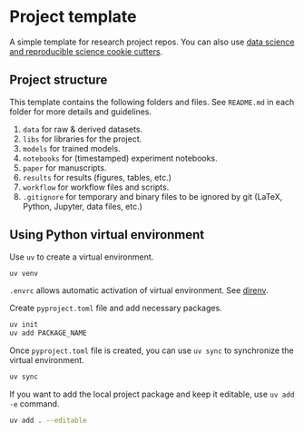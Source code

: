 # Project template

A simple template for research project repos. You can also use [data science and reproducible science cookie cutters](https://github.com/audreyr/cookiecutter#data-science).

## Project structure

This template contains the following folders and files. See `README.md` in each folder for more details and guidelines.

1. `data` for raw & derived datasets.
1. `libs` for libraries for the project.
1. `models` for trained models.
1. `notebooks` for (timestamped) experiment notebooks.
1. `paper` for manuscripts.
1. `results` for results (figures, tables, etc.)
1. `workflow` for workflow files and scripts.
1. `.gitignore` for temporary and binary files to be ignored by git (LaTeX, Python, Jupyter, data files, etc.)

## Using Python virtual environment

Use `uv` to create a virtual environment.

```sh
uv venv
```

`.envrc` allows automatic activation of virtual environment. See [direnv](https://yyiki.org/search/Software/direnv).

Create `pyproject.toml` file and add necessary packages.

```sh
uv init
uv add PACKAGE_NAME
```

Once `pyproject.toml` file is created, you can use `uv sync` to synchronize the virtual environment.

```sh
uv sync
```

If you want to add the local project package and keep it editable, use `uv add -e` command.

```sh
uv add . --editable
```
